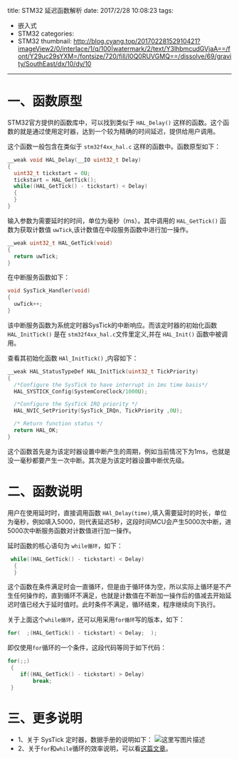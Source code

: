 title: STM32 延迟函数解析
date: 2017/2/28 10:08:23
tags:
- 嵌入式
- STM32
categories:
- STM32
thumbnail: http://blog.cyang.top/20170228152910421?imageView2/0/interlace/1/q/100|watermark/2/text/Y3lhbmcudGVjaA==/font/Y29uc29sYXM=/fontsize/720/fill/I0Q0RUVGMQ==/dissolve/69/gravity/SouthEast/dx/10/dy/10
---


# 一、函数原型

STM32官方提供的函数库中，可以找到类似于 `HAL_Delay()` 这样的函数。这个函数的就是通过使用定时器，达到一个较为精确的时间延迟，提供给用户调用。

这个函数一般包含在类似于 `stm32f4xx_hal.c` 这样的函数中。函数原型如下：

```c
__weak void HAL_Delay(__IO uint32_t Delay)
{
  uint32_t tickstart = 0U;
  tickstart = HAL_GetTick();
  while((HAL_GetTick() - tickstart) < Delay)
  {
  }
}
```

<!-- more -->

输入参数为需要延时的时间，单位为毫秒（ms）。其中调用的 `HAL_GetTick()` 函数为获取计数值 `uwTick`,该计数值在中段服务函数中进行加一操作。

```c
__weak uint32_t HAL_GetTick(void)
{
  return uwTick;
}
```

在中断服务函数如下：

```c
void SysTick_Handler(void)
{
  uwTick++;
}
```

该中断服务函数为系统定时器SysTick的中断响应。而该定时器的初始化函数 `HAL_InitTick()` 是在 `stm32f4xx_hal.c`文件里定义,并在 `HAL_Init()` 函数中被调用。

查看其初始化函数  `HAl_InitTick()` ,内容如下：

```c
__weak HAL_StatusTypeDef HAL_InitTick(uint32_t TickPriority)
{
  /*Configure the SysTick to have interrupt in 1ms time basis*/
  HAL_SYSTICK_Config(SystemCoreClock/1000U);

  /*Configure the SysTick IRQ priority */
  HAL_NVIC_SetPriority(SysTick_IRQn, TickPriority ,0U);

  /* Return function status */
  return HAL_OK;
}
```

这个函数首先是为该定时器设置中断产生的周期，例如当前情况下为1ms，也就是没一毫秒都要产生一次中断。其次是为该定时器设置中断优先级。

# 二、函数说明

用户在使用延时时，直接调用函数 `HAl_Delay(time)`,填入需要延时的时长，单位为毫秒，例如填入5000，则代表延迟5秒，这段时间MCU会产生5000次中断，进5000次中断服务函数对计数值进行加一操作。

延时函数的核心语句为 `while循环`，如下：

```c
 while((HAL_GetTick() - tickstart) < Delay)
  {
  }
```

这个函数在条件满足时会一直循环，但是由于循环体为空，所以实际上循环是不产生任何操作的，直到循环不满足，也就是计数值在不断加一操作后的值减去开始延迟时值已经大于延时值时。此时条件不满足，循环结束，程序继续向下执行。

关于上面这个`while循环`，还可以用采用`for循环`写的版本，如下：

```c
for(  ;(HAL_GetTick() - tickstart) < Delay;  );
```

即仅使用`for`循环的一个条件，这段代码等同于如下代码：

```c
for(;;)
 {
 	if((HAL_GetTick() - tickstart) > Delay)
 		break;
 }
```

# 三、更多说明

- 1、关于 SysTick 定时器，数据手册的说明如下：
![这里写图片描述](http://blog.cyang.top/20170228152910421?imageView2/0/interlace/1/q/100|watermark/2/text/Y3lhbmcudGVjaA==/font/Y29uc29sYXM=/fontsize/720/fill/I0Q0RUVGMQ==/dissolve/69/gravity/SouthEast/dx/10/dy/10)
- 2、关于`for`和`while`循环的效率说明，可以看[这篇文章](http://blog.csdn.net/coolbacon/article/details/7469044)。

